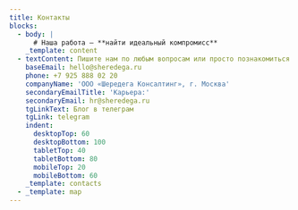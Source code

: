 ```yaml
---
title: Контакты
blocks:
  - body: |
      # Наша работа — **найти идеальный компромисс**
    _template: content
  - textContent: Пишите нам по любым вопросам или просто познакомиться
    baseEmail: hello@sheredega.ru
    phone: +7 925 888 02 20
    companyName: 'ООО «Шередега Консалтинг», г. Москва'
    secondaryEmailTitle: 'Карьера:'
    secondaryEmail: hr@sheredega.ru
    tgLinkText: Блог в телеграм
    tgLink: telegram
    indent:
      desktopTop: 60
      desktopBottom: 100
      tabletTop: 40
      tabletBottom: 80
      mobileTop: 20
      mobileBottom: 60
    _template: contacts
  - _template: map
---
```


